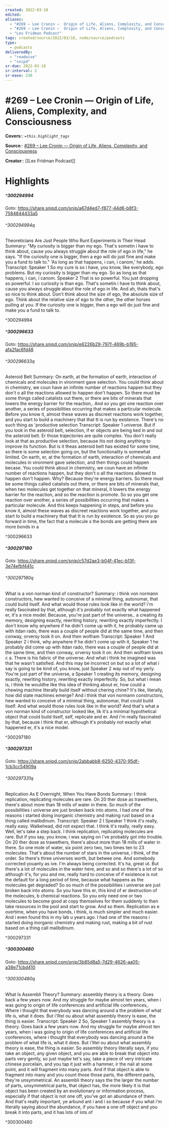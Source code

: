 ```yaml
---
created: 2022-03-18
edited:
aliases:
  - "#269 – Lee Cronin —  Origin of Life, Aliens, Complexity, and Consciousness"
  - "#269 – Lee Cronin —  Origin of Life, Aliens, Complexity, and Consciousness by Lex Fridman Podcast"
  - "Lex Fridman Podcast"
tags: created/source/2022/03/18, node/source/podcasts
type: 
  - podcasts
deliveredBy: 
  - "readwise"
  - "snipd"
sr-due: 2022-03-18
sr-interval: 2
sr-ease: 230
---
```

# \#269 – Lee Cronin —  Origin of Life, Aliens, Complexity, and Consciousness

**Covers**:: 
*`=this.highlight_tags`*

**Source**:: [\#269 – Lee Cronin —  Origin of Life, Aliens, Complexity, and Consciousness](https://share.snipd.com/episode/b130b585-63da-42f4-9ac5-d928d88469a5)

**Creator**:: [[Lex Fridman Podcast]]

# Highlights
##### ^300294994


Goto: https://share.snipd.com/snip/a67d4ed7-f877-44d6-b8f3-7584844433a5  

###### ^300294994q

Theoreticians Are Just People Who Runt Experiments in Their Head
Summary:
"My curiosity is bigger than my ego. That's sometin i have to think about, cause you always struggle about the role of ego in life," he says. "If the curiosity one is bigger, then a ego will do just fine and make you a fund to talk to." 'As long as that happens, i can, i canom,' he adds.
Transcript:
Speaker 1
So my cure is so i have, you know, like everybody, ego problems. But my curiosity is bigger than my ego. So as long as that happens, i can, i canom.
Speaker 2
That is so powerful. You just dropping so powerful. I so curiosity is than ego. That's sometin i have to think about, cause you always struggle about the role of ego in life. And ah, thats that's so nice to think about. Don't think about the size of ego, the absolute size of ego. Think about the relative size of ego to the other, the other horses pulling at you. If the curiosity one is bigger, then a ego will do just fine and make you a fund to talk to. 

^300294994

##### ^300296633


Goto: https://share.snipd.com/snip/e6226b29-797f-469b-b195-afa2fac6fd48  

###### ^300296633q

Asteroid Belt
Summary:
On earth, at the formation of earth, interaction of chemicals and molecules in vironment gave selection. You could think about in chemistry, we coun have an infinite number of reactions happen but they don't o all the reactions allowed to happen don't happen. So there must be some things called catalists out there, or there are bits of minerals that lowers the energy barrier for the reaction,. And so you get one reaction over another, a series of possibilities occurring that makes a particular molecule. Before you know it, almost these waves as discreet reactions work together, and you start to build a machinery that that tt is run by existence. There's no such thing as 'productive selection
Transcript:
Speaker 1
universe. But if you look in the asteroid belt, selection, if er objects are being ked in and out the asteroid belt. Er those trajectories are quite complex. You don't really look at that as productive selection, because itis not doing anything to improve its function. But is it theas asteroid belt has existed for some time, so there is some selection going on, but the functionality is somewhat limited. On earth, er, at the formation of earth, interaction of chemicals and molecules in vironment gave selection, and then things could happen becase. You could think about in chemistry, we coun have an infinite number of reactions happen, but they don't o all the reactions allowed to happen don't happen. Why? Because they're energy barriers. So there must be some things called catalists out there, or there are bits of minerals that, when two molecules get together on that mineral, it lowers the energy barrier for the reaction, and so the reaction is promote. So so you get one reaction over another, a series of possibilities occurring that makes a particular molecule. And this keeps happening in steps, and before you know it, almost these waves as discreet reactions work together, and you start to build a machinery that that tt is run by existence. So as you you go forward in time, the fact that a molecule s the bonds are getting there are more bonds in a 

^300296633

##### ^300297180


Goto: https://share.snipd.com/snip/c57d2ae3-b04f-41ec-b13f-3e74efbf441c  

###### ^300297180q

What is a von norman kind of constructor?
Summary:
i think von normann constructors, hew wanted to conceive of a minimal thing, autonomar, that could build itself. And what would those rules look like in the world? i'm really fascinated by that, although it's probably not exactly what happened er, it's a nice model. Because, you're just part of the universe,. a creating its memory, designing exactly, rewriting history, rewriting exactly imperfectly. I don't know why anywhere if he didn't come up with it, he probably came up with itdan rado, there was a couple of people did at the same time, and then conway, orversy took it on. And then wolfram
Transcript:
Speaker 1
And
Speaker 2
i think, why anywhere if he didn't come up with it,
Speaker 1
he probably did come up with itdan rado, there was a couple of people did at the same time, and then conway, orversy took it on. And then wolfram loves c a. There is his fabric of the universe. And what i think he imagined was that he wasn't satisfied. And this may be incorrect on but so a lot of what i say is going to be kind of, you know, just
Speaker 2
way out of my yerly. You're just part of the universe, a
Speaker 1
creating its memory, designing exactly, rewriting history, rewriting exactly imperfectly. So, but what i mean is, i think he wouldhe like this idea of thinking about er, how could a chewing machine literally build itself without chering chine? It's like, literally, how did state machines emerge? And i think that von normann constructors, hew wanted to conceive of a minimal thing, autonomar, that could build itself. And what would those rules look like in the world? And that's what a von norman kind of constructor looked like, lik it's a minimal hypothetical object that could build itself, self, replicate and er. And i'm really fascinated by that, because i think that er, although it's probably not exactly what happened er, it's a nice model. 

^300297180

##### ^300297331


Goto: https://share.snipd.com/snip/2abbabb8-6250-4370-95df-1cb3cc54909a  

###### ^300297331q

Replication As E Overnight, When You Have Bonds
Summary:
I think replication, replicating molecules are rare. On 20 ther dose as trawethers, there's about more than 18 mills of water in there. So much of the possibilities i universe are just broken back into atoms. I had one of the reasons i started doing inorganic chemistry and making rust based on a thing called malibdinum.
Transcript:
Speaker 2
I
Speaker 1
think it's really, really easy. Walkehead, did not expect that. I think it's really, really easy. Well, let's take a step back. I think replication, replicating molecules are rare. But if you say, you know, i was saying on i've probably got into trouble. On 20 ther dose as trawethers, there's about more than 18 mills of water in there. So one mole of water, six point zero two, two times ten to 23 molecules. That's about the number of stars in the universe, i think, of the order. So there's three universes worth, but betwee one. And somebody corrected youanty as ive. I'm always being corrected. It's ha, great ut. But there's a lot of molecules in the water here, and so and so there's a lot of so although it's, for you and me, really hard to conceive of if existence is not the default for a long period of time, because what happens as the molecules get degraded? So so much of the possibilities i universe are just broken back into atoms. So you have this er, this kind of er destruction of the molecules, b chemical reactions. So you only need one or two molecules to become good at copy themselves for them suddenly to then take resources in the pool and start to grow. And so them. Replication as e overtime, when you have bonds, i think, is much simpler and much easier. And i even found this in my lab u years ago. I had one of the reasons i started doing inorganic chemistry and making rust, making a bit of rust based on a thing call malibdinum. 

^300297331

##### ^300300480


Goto: https://share.snipd.com/snip/3b85d8a5-7d29-4626-aa05-a38e71cbd410  

###### ^300300480q

What Is Assembli Theory?
Summary:
assembly theory is a theory. Goes back a few years now. And my struggle for maybe almost ten years, when i was going to origin of life conferences and artificial life conferences,. Where i thought that everybody was dancing around a the problem of what life is, what it does. But i'lltel ou about what assembly theory is ease, the thing is easier.
Transcript:
Speaker 2
So,
Speaker 1
assembly theory is a theory. Goes back a few years now. And my struggle for maybe almost ten years, when i was going to origin of life conferences and artificial life conferences, where i thought that everybody was dancing around a the problem of what life is, what it does. But i'lltel ou about what assembly theory is ease, the thing is easier. So assembly theory literally says, if you take an object, any given object, and you are able to break that object into parts very gently, so just maybe tet's say, take a piece of very intricate chinese porcelain, and you tap it just with a hammer, ir the nail at some point, and it will fragment into many parts. And if that object is able to fragment into many and you count those those parts, the different parts, they're unsymmetrical. An assembli theory says the the larger the number of parts, unsymmetrical parts, that object has, the more likely it is that object has been created by an evolutionary or information process, especially if that object is not one off, you've got an abundance of them. And that's really important, ye arbund ant i and i so because if you what i'm literally saying about the abundance, if you have a one off object and you break it into parts, and it has lots of lots of 

^300300480

